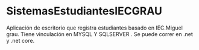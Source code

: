 # SistemasEstudiantesIECGRAU
Aplicación de escritorio que registra estudiantes basado en IEC.Miguel grau. Tiene vinculación en MYSQL Y SQLSERVER . Se puede correr en .net y .net core.
